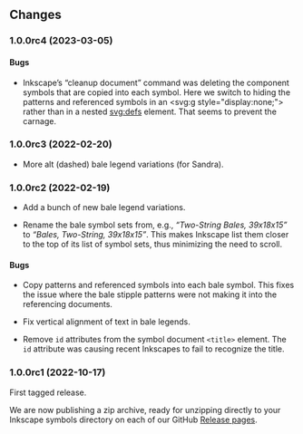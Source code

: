 ## Changes

### 1.0.0rc4 (2023-03-05)

#### Bugs

- Inkscape’s “cleanup document” command was deleting the component symbols that
  are copied into each symbol.  Here we switch to hiding the patterns and referenced
  symbols in an <svg:g style="display:none;"> rather than in a nested <svg:defs>
  element. That seems to prevent the carnage.

### 1.0.0rc3 (2022-02-20)

- More alt (dashed) bale legend variations (for Sandra).

### 1.0.0rc2 (2022-02-19)

- Add a bunch of new bale legend variations.

- Rename the bale symbol sets from, e.g., *“Two-String Bales,
  39x18x15”* to *“Bales, Two-String, 39x18x15”*.  This makes Inkscape
  list them closer to the top of its list of symbol sets, thus
  minimizing the need to scroll.

#### Bugs

- Copy patterns and referenced symbols into each bale symbol. This
  fixes the issue where the bale stipple patterns were not making it
  into the referencing documents.

- Fix vertical alignment of text in bale legends.

- Remove `id` attributes from the symbol document `<title>` element.
  The `id` attribute was causing recent Inkscapes to fail to recognize the title.
  
### 1.0.0rc1 (2022-10-17)

First tagged release.

We are now publishing a zip archive, ready for unzipping
directly to your Inkscape symbols directory on each of
our GitHub [Release pages](https://github.com/barnhunt/bh-symbols/releases).
